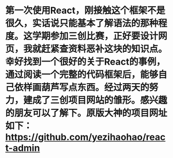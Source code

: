 # 第一次使用React，刚接触这个框架不是很久，实话说只能基本了解语法的那种程度。这学期参加三创比赛，正好要设计网页，我就赶紧查资料恶补这块的知识点。幸好找到一个很好的关于React的事例，通过阅读一个完整的代码框架后，能够自己依样画葫芦写点东西。经过两天的努力，建成了三创项目网站的雏形。感兴趣的朋友可以了解下。原版大神的项目网址如下：https://github.com/yezihaohao/react-admin
